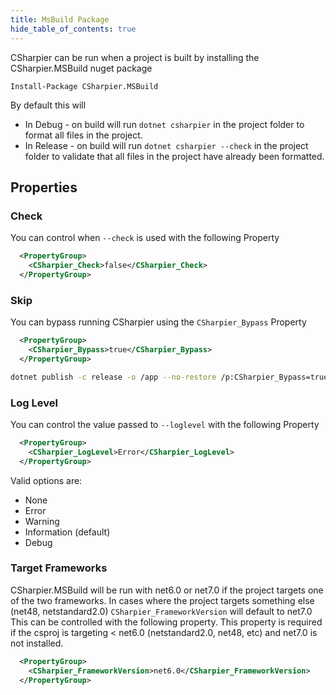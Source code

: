 ```yaml
---
title: MsBuild Package
hide_table_of_contents: true
---
```


CSharpier can be run when a project is built by installing the CSharpier.MSBuild nuget package
```console
Install-Package CSharpier.MSBuild
```

By default this will 
- In Debug - on build will run `dotnet csharpier` in the project folder to format all files in the project.
- In Release - on build will run `dotnet csharpier --check` in the project folder to validate that all files in the project have already been formatted.

## Properties

### Check

You can control when `--check` is used with the following Property
```xml
  <PropertyGroup>
    <CSharpier_Check>false</CSharpier_Check>
  </PropertyGroup>
```

### Skip

You can bypass running CSharpier using the `CSharpier_Bypass` Property
```xml
  <PropertyGroup>
    <CSharpier_Bypass>true</CSharpier_Bypass>
  </PropertyGroup>
```

```bash
dotnet publish -c release -o /app --no-restore /p:CSharpier_Bypass=true
```

### Log Level
You can control the value passed to `--loglevel` with the following Property
```xml
  <PropertyGroup>
    <CSharpier_LogLevel>Error</CSharpier_LogLevel>
  </PropertyGroup>
```
Valid options are:
- None
- Error
- Warning
- Information (default)
- Debug

### Target Frameworks
CSharpier.MSBuild will be run with net6.0 or net7.0 if the project targets one of the two frameworks. In cases where the project targets something else (net48, netstandard2.0) `CSharpier_FrameworkVersion` will default to net7.0
This can be controlled with the following property. This property is required if the csproj is targeting < net6.0 (netstandard2.0, net48, etc) and net7.0 is not installed.
```xml
  <PropertyGroup>
    <CSharpier_FrameworkVersion>net6.0</CSharpier_FrameworkVersion>
  </PropertyGroup>
```
